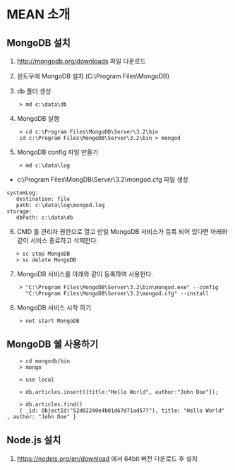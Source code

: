 MEAN 소개
=========

## MongoDB 설치

1. http://mongodb.org/downloads 파일 다운로드

2. 윈도우에 MongoDB 설치 (C:\Program Files\MongoDB\)

3. db 폴더 생성
```shell
    > md c:\data\db
```
4. MongoDB 실행
```shell
    > cd c:\Program Files\MongoDB\Server\3.2\bin
    cd c:\Program Files\MongoDB\Server\3.2\bin > mongod
```
5. MongoDB config 파일 만들기
```shell
    > md c:\data\log
```
 - c:\Program Files\MongDB\Server\3.2\mongod.cfg 파일 생성
 ```
 systemLog:
    destination: file
    path: c:\data\log\mongod.log
 storage:
    dbPath: c:\data\db
 ```
 6. CMD 를 관리자 권한으로 열고 만일 MongoDB 서비스가 등록 되어 있다면 아래와 같이 서비스 종료하고 삭제한다.
 ```shell
    > sc stop MongoDB
    > sc delete MongoDB
 ```
7. MongoDB 서비스를 아래와 같이 등록하여 사용한다.
```shell
    > "C:\Program Files\MongoDB\Server\3.2\bin\mongod.exe" --config
      "C:\Program Files\MongoDB\Server\3.2\mongod.cfg" --install
```  
8. MongoDB 서비스 시작 하기
```shell
    > net start MongoDB
```

## MongoDB 쉘 사용하기

``` shell
    > cd mongodb/bin
    > mongo
```
``` shell
    > use local

    > db.articles.insert({title:"Hello World", author:"John Doe"});

    > db.articles.find()
    { _id: ObjectId("52d02240e4b01d67d71ad577"), title: "Hello World" , author: "John Doe" }
```

## Node.js 설치

1. https://nodejs.org/en/download 에서 64bit 버전 다운로드 후 설치